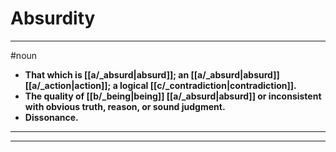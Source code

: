 # Absurdity
---
#noun
- **That which is [[a/_absurd|absurd]]; an [[a/_absurd|absurd]] [[a/_action|action]]; a logical [[c/_contradiction|contradiction]].**
- **The quality of [[b/_being|being]] [[a/_absurd|absurd]] or inconsistent with obvious truth, reason, or sound judgment.**
- **Dissonance.**
---
---

